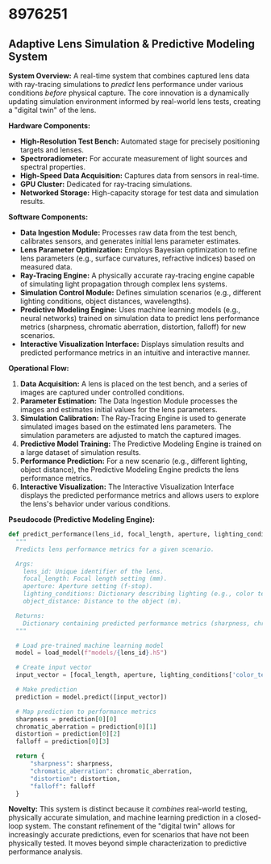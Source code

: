 # 8976251

## Adaptive Lens Simulation & Predictive Modeling System

**System Overview:** A real-time system that combines captured lens data with ray-tracing simulations to *predict* lens performance under various conditions *before* physical capture. The core innovation is a dynamically updating simulation environment informed by real-world lens tests, creating a "digital twin" of the lens.

**Hardware Components:**

*   **High-Resolution Test Bench:** Automated stage for precisely positioning targets and lenses.
*   **Spectroradiometer:** For accurate measurement of light sources and spectral properties.
*   **High-Speed Data Acquisition:** Captures data from sensors in real-time.
*   **GPU Cluster:** Dedicated for ray-tracing simulations.
*   **Networked Storage:** High-capacity storage for test data and simulation results.

**Software Components:**

*   **Data Ingestion Module:** Processes raw data from the test bench, calibrates sensors, and generates initial lens parameter estimates.
*   **Lens Parameter Optimization:** Employs Bayesian optimization to refine lens parameters (e.g., surface curvatures, refractive indices) based on measured data.
*   **Ray-Tracing Engine:** A physically accurate ray-tracing engine capable of simulating light propagation through complex lens systems.
*   **Simulation Control Module:** Defines simulation scenarios (e.g., different lighting conditions, object distances, wavelengths).
*   **Predictive Modeling Engine:** Uses machine learning models (e.g., neural networks) trained on simulation data to predict lens performance metrics (sharpness, chromatic aberration, distortion, falloff) for new scenarios.
*   **Interactive Visualization Interface:** Displays simulation results and predicted performance metrics in an intuitive and interactive manner.

**Operational Flow:**

1.  **Data Acquisition:** A lens is placed on the test bench, and a series of images are captured under controlled conditions.
2.  **Parameter Estimation:** The Data Ingestion Module processes the images and estimates initial values for the lens parameters.
3.  **Simulation Calibration:** The Ray-Tracing Engine is used to generate simulated images based on the estimated lens parameters. The simulation parameters are adjusted to match the captured images.
4.  **Predictive Model Training:** The Predictive Modeling Engine is trained on a large dataset of simulation results.
5.  **Performance Prediction:**  For a new scenario (e.g., different lighting, object distance), the Predictive Modeling Engine predicts the lens performance metrics.
6.  **Interactive Visualization:** The Interactive Visualization Interface displays the predicted performance metrics and allows users to explore the lens's behavior under various conditions.

**Pseudocode (Predictive Modeling Engine):**

```python
def predict_performance(lens_id, focal_length, aperture, lighting_conditions, object_distance):
  """
  Predicts lens performance metrics for a given scenario.

  Args:
    lens_id: Unique identifier of the lens.
    focal_length: Focal length setting (mm).
    aperture: Aperture setting (f-stop).
    lighting_conditions: Dictionary describing lighting (e.g., color temperature, intensity).
    object_distance: Distance to the object (m).

  Returns:
    Dictionary containing predicted performance metrics (sharpness, chromatic aberration, distortion, falloff).
  """

  # Load pre-trained machine learning model
  model = load_model(f"models/{lens_id}.h5")

  # Create input vector
  input_vector = [focal_length, aperture, lighting_conditions['color_temperature'], lighting_conditions['intensity'], object_distance]

  # Make prediction
  prediction = model.predict([input_vector])

  # Map prediction to performance metrics
  sharpness = prediction[0][0]
  chromatic_aberration = prediction[0][1]
  distortion = prediction[0][2]
  falloff = prediction[0][3]

  return {
      "sharpness": sharpness,
      "chromatic_aberration": chromatic_aberration,
      "distortion": distortion,
      "falloff": falloff
  }
```

**Novelty:** This system is distinct because it *combines* real-world testing, physically accurate simulation, and machine learning prediction in a closed-loop system.  The constant refinement of the "digital twin" allows for increasingly accurate predictions, even for scenarios that have not been physically tested. It moves beyond simple characterization to predictive performance analysis.